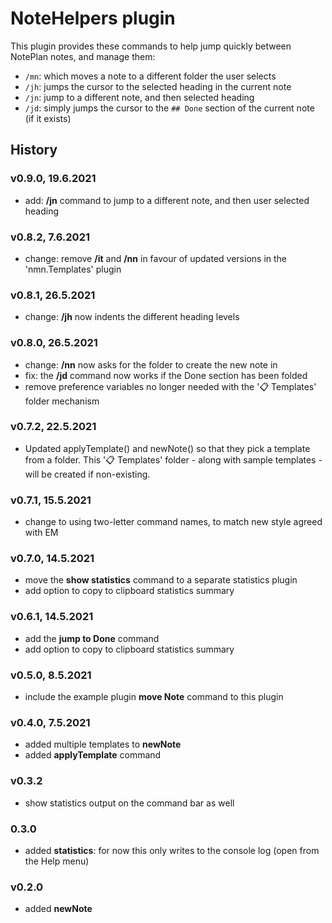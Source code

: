 # NoteHelpers plugin
This plugin provides these commands to help jump quickly between NotePlan notes, and manage them:
- `/mn`: which moves a note to a different folder the user selects
- `/jh`: jumps the cursor to the selected heading in the current note
- `/jn`: jump to a different note, and then selected heading
- `/jd`: simply jumps the cursor to the `## Done` section of the current note (if it exists)

## History
### v0.9.0, 19.6.2021
- add: **/jn** command to jump to a different note, and then user selected heading

<!--### v0.9.3, 15.6.2021 (@dwertheimer)
- change: moved **/nns** (which was temporarily here) to Filer and cleaned up here

### v0.9.0, 12.6.2021
- [add]: **/nns** command to add a new note from selection (and leave link to it in its place) (@dwertheimer)
-->

### v0.8.2, 7.6.2021
- change: remove **/it** and **/nn** in favour of updated versions in the 'nmn.Templates' plugin

### v0.8.1, 26.5.2021
- change: **/jh** now indents the different heading levels

### v0.8.0, 26.5.2021
- change: **/nn** now asks for the folder to create the new note in
- fix: the **/jd** command now works if the Done section has been folded
- remove preference variables no longer needed with the '📋 Templates' folder mechanism

### v0.7.2, 22.5.2021
- Updated applyTemplate() and newNote() so that they pick a template from a folder. This '📋 Templates' folder - along with sample templates - will be created if non-existing.

### v0.7.1, 15.5.2021
- change to using two-letter command names, to match new style agreed with EM

### v0.7.0, 14.5.2021
- move the **show statistics** command to a separate statistics plugin
- add option to copy to clipboard statistics summary

### v0.6.1, 14.5.2021
- add the **jump to Done** command
- add option to copy to clipboard statistics summary

### v0.5.0, 8.5.2021
- include the example plugin **move Note** command to this plugin

### v0.4.0, 7.5.2021
- added multiple templates to **newNote**
- added **applyTemplate** command

### v0.3.2
- show statistics output on the command bar as well
 
### 0.3.0
- added **statistics**: for now this only writes to the console log (open from the Help menu)
 
### v0.2.0
- added **newNote**

